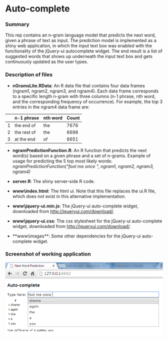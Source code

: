 Auto-complete
============

### Summary
This rep contains an n-gram language model that predicts the next word, given a phrase of text as input. The prediction model is implemented as a shiny web application, in which the input text box was enabled with the functionality of the jQuery-ui autocomplete widget. The end result is a list of suggested words that shows up underneath the input text box and gets continuously updated as the user types. 

### Description of files

* **nGramsLite.RData**: An R data file that contains four data frames (ngram1, ngram2, ngram3, and ngram4). Each data frame corresponds to a specific length n-gram with three columns (n-1 phrase, nth word, and the corresponding frequency of occurrence). For example, the top 3 entries in the ngram4 data frame are:

|   | n-1 phrase  | nth word  | Count |
|---|-------------|-----------|-------|
| 1 | the end of  | the       | 7676  |
| 2 | the rest of | the       | 6698  |
| 3 | at the end  | of        | 6651  |

* **ngramPredictionFunction.R**: An R function that predicts the next word(s) based on a given phrase and a set of n-grams. Example of usage for predicting the 5 top most likely words: *ngramPredictionFunction("fool me once ", ngram1, ngram2, ngram3, ngram4)*

* **server.R**: The shiny server-side R code. 

* **www\index.html**: The html ui. Note that this file replaces the ui.R file, which does not exist in this alternative implementation.

* **www\jquery-ui.min.js**: The jQuery-ui auto-complete widget, downloaded from http://jqueryui.com/download/.

* **www\jquery-ui.css**: The css stylesheet for the jQuery-ui auto-complete widget, downloaded from http://jqueryui.com/download/.

* **www\images\**: Some other dependencies for the jQuery-ui auto-complete widget.

### Screenshot of working application

![auto-complete](screenshot.png?raw=true)

